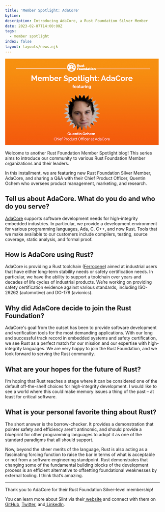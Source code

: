 ```yaml
---
title: 'Member Spotlight: AdaCore'
byline:
description: Introducing AdaCore, a Rust Foundation Silver Member
date: 2023-02-07T14:00:00Z
tags:
  - member spotlight
index: false
layout: layouts/news.njk
---
```

<img src="/img/news/2023-02-07-adacore-member-spotlight/adacore-spotlight.png" width="500" height="281" alt="AdaCore Member Spotlight" title="Heading: Member Spotlight: AdaCore featuring Quentin Ochem, Chief Product Officer at AdaCore" />

Welcome to another Rust Foundation Member Spotlight blog! This series aims to introduce our community to various Rust Foundation Member organizations and their leaders.

In this installment, we are featuring new Rust Foundation Silver Member, AdaCore, and sharing a Q&A with their Chief Product Officer, Quentin Ochem who oversees product management, marketing, and research.

## Tell us about AdaCore. What do you do and who do you serve?

[<u>AdaCore</u>](https://www.adacore.com/) supports software development needs for high-integrity embedded industries. In particular, we provide a development environment for various programming languages, Ada, C, C++, and now Rust. Tools that we make available to our customers include compilers, testing, source coverage, static analysis, and formal proof.&nbsp;

## How is AdaCore using Rust?

AdaCore is providing a Rust toolchain ([<u>Ferrocene</u>](https://www.adacore.com/ferrocene)) aimed at industrial users that have either long-term stability needs or safety certification needs. In particular, we have the ability to support a toolchain over years and decades of life cycles of industrial products. We’re working on providing safety certification evidence against various standards, including ISO-26262 (automotive) and DO-178 (avionics).

## Why did AdaCore decide to join the Rust Foundation?

AdaCore's goal from the outset has been to provide software development and verification tools for the most demanding applications. With our long and successful track record in embedded systems and safety certification, we see Rust as a perfect match for our mission and our expertise with high-integrity languages. We are very happy to join the Rust Foundation, and we look forward to serving the Rust community.

## What are your hopes for the future of Rust?

I’m hoping that Rust reaches a stage where it can be considered one of the default off-the-shelf choices for high-integrity development. I would like to see a world where this could make memory issues a thing of the past – at least for critical software.

## What is your personal favorite thing about Rust?

The short answer is the borrow-checker. It provides a demonstration that pointer safety and efficiency aren’t antinomic, and should provide a blueprint for other programming languages to adopt it as one of the standard paradigms that all should support.

Now, beyond the sheer merits of the language, Rust is also acting as a fascinating forcing function to raise the bar in terms of what is acceptable or not from a software engineering standpoint. Rust demonstrates that changing some of the fundamental building blocks of the development process is an efficient alternative to offsetting foundational weaknesses by external tooling. I think that’s amazing.

---

Thank you to AdaCore for their Rust Foundation Silver-level membership!

You can learn more about Slint via their[<u> website</u>](https://www.adacore.com/) and connect with them on[<u> GitHub</u>](https://github.com/AdaCore), [<u>Twitter</u>](https://twitter.com/AdaCoreCompany), and[<u> LinkedIn</u>](https://www.linkedin.com/company/adacore).